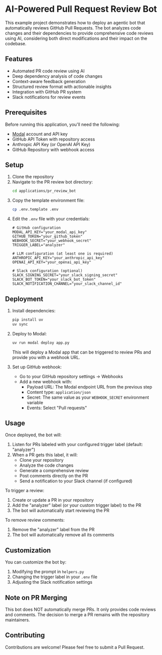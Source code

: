 # AI-Powered Pull Request Review Bot

This example project demonstrates how to deploy an agentic bot that automatically reviews GitHub Pull Requests. The bot analyzes code changes and their dependencies to provide comprehensive code reviews using AI, considering both direct modifications and their impact on the codebase.

## Features

- Automated PR code review using AI
- Deep dependency analysis of code changes
- Context-aware feedback generation
- Structured review format with actionable insights
- Integration with GitHub PR system
- Slack notifications for review events

## Prerequisites

Before running this application, you'll need the following:

- [Modal](https://modal.com/) account and API key
- GitHub API Token with repository access
- Anthropic API Key (or OpenAI API Key)
- GitHub Repository with webhook access

## Setup

1. Clone the repository
2. Navigate to the PR review bot directory:
   ```bash
   cd applications/pr_review_bot
   ```
3. Copy the template environment file:
   ```bash
   cp .env.template .env
   ```
4. Edit the `.env` file with your credentials:
   ```env
   # GitHub configuration
   MODAL_API_KEY="your_modal_api_key"
   GITHUB_TOKEN="your_github_token"
   WEBHOOK_SECRET="your_webhook_secret"
   TRIGGER_LABEL="analyzer"

   # LLM configuration (at least one is required)
   ANTHROPIC_API_KEY="your_anthropic_api_key"
   OPENAI_API_KEY="your_openai_api_key"

   # Slack configuration (optional)
   SLACK_SIGNING_SECRET="your_slack_signing_secret"
   SLACK_BOT_TOKEN="your_slack_bot_token"
   SLACK_NOTIFICATION_CHANNEL="your_slack_channel_id"
   ```

## Deployment

1. Install dependencies:
   ```bash
   pip install uv
   uv sync
   ```

2. Deploy to Modal:
   ```bash
   uv run modal deploy app.py
   ```
   This will deploy a Modal app that can be triggered to review PRs and provide you with a webhook URL.

3. Set up GitHub webhook:
   - Go to your GitHub repository settings → Webhooks
   - Add a new webhook with:
     - Payload URL: The Modal endpoint URL from the previous step
     - Content type: `application/json`
     - Secret: The same value as your `WEBHOOK_SECRET` environment variable
     - Events: Select "Pull requests"

## Usage

Once deployed, the bot will:

1. Listen for PRs labeled with your configured trigger label (default: "analyzer")
2. When a PR gets this label, it will:
   - Clone your repository
   - Analyze the code changes
   - Generate a comprehensive review
   - Post comments directly on the PR
   - Send a notification to your Slack channel (if configured)

To trigger a review:
1. Create or update a PR in your repository
2. Add the "analyzer" label (or your custom trigger label) to the PR
3. The bot will automatically start reviewing the PR

To remove review comments:
1. Remove the "analyzer" label from the PR
2. The bot will automatically remove all its comments

## Customization

You can customize the bot by:
1. Modifying the prompt in `helpers.py`
2. Changing the trigger label in your `.env` file
3. Adjusting the Slack notification settings

## Note on PR Merging

This bot does NOT automatically merge PRs. It only provides code reviews and comments. The decision to merge a PR remains with the repository maintainers.

## Contributing

Contributions are welcome! Please feel free to submit a Pull Request.

